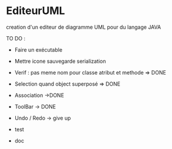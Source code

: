 EditeurUML
==========

creation d'un editeur de diagramme UML pour du langage JAVA

TO DO :


- Faire un exécutable
- Mettre icone sauvegarde serialization

- Verif : pas meme nom pour classe atribut et methode => DONE
- Selection quand object superposé => DONE
- Association ->DONE
- ToolBar -> DONE
- Undo / Redo -> give up


- test
- doc
